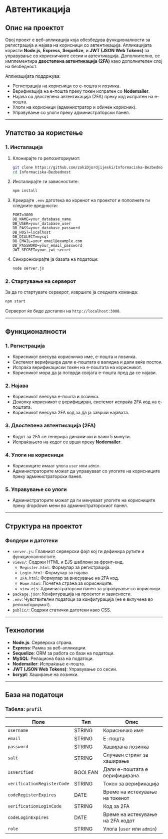 # Автентикација

## Опис на проектот
Овој проект е веб-апликација која обезбедува функционалности за регистрација и најава на корисници со автентикација. Апликацијата користи **Node.js**, **Express**, **Sequelize**, и **JWT (JSON Web Tokens)** за управување со корисничките сесии и автентикација. Дополнително, се имплементира **двостепена автентикација (2FA)** како дополнителен слој на безбедност.

Апликацијата поддржува:
- Регистрација на корисници со е-пошта и лозинка.
- Верификација на е-пошта преку токен испратен со **Nodemailer**.
- Најава со двостепена автентикација (2FA) преку код испратен на е-пошта.
- Улоги на корисници (администратор и обичен корисник).
- Управување со улоги преку администраторски панел.

---

## Упатство за користење

### 1. Инсталација
1. Клонирајте го репозиториумот:
   ```bash
   git clone https://github.com/zokiDjordjijeski/Informaciska-Bezbednost.git
   cd Informaciska-Bezbednost
   ```

2. Инсталирајте ги зависностите:
   ```bash
   npm install
   ```

3. Креирајте `.env` датотека во коренот на проектот и пополнете ги следните вредности:
   ```env
   PORT=3000
   DB_NAME=your_database_name
   DB_USER=your_database_user
   DB_PASS=your_database_password
   DB_HOST=localhost
   DB_DIALECT=mysql
   DB_EMAIL=your_email@example.com
   DB_PASSWORD=your_email_password
   JWT_SECRET=your_jwt_secret
   ```

4. Синхронизирајте ја базата на податоци:
   ```bash
   node server.js
   ```

### 2. Стартување на серверот
За да го стартувате серверот, извршете ја следната команда:
```bash
npm start
```
Серверот ќе биде достапен на `http://localhost:3000`.

---

## Функционалности

### 1. Регистрација
- Корисникот внесува корисничко име, е-пошта и лозинка.
- Системот верифицира дали е-поштата е валидна и дали веќе постои.
- Испраќа верификациски токен на е-поштата на корисникот.
- Корисникот мора да ја потврди својата е-пошта пред да се најави.

### 2. Најава
- Корисникот внесува е-пошта и лозинка.
- Доколку корисникот е верифициран, системот испраќа 2FA код на е-поштата.
- Корисникот внесува 2FA код за да ја заврши најавата.

### 3. Двостепена автентикација (2FA)
- Кодот за 2FA се генерира динамички и важи 5 минути.
- Испраќањето на кодот се врши преку **Nodemailer**.

### 4. Улоги на корисници
- Корисниците имаат улога `user` или `admin`.
- Администраторите можат да управуваат со улогите на корисниците преку администраторски панел.

### 5. Управување со улоги
- Администраторите можат да ги менуваат улогите на корисниците преку dropdown мени во администраторскиот панел.

---

## Структура на проектот

### Фолдери и датотеки
- `server.js`: Главниот серверски фајл кој ги дефинира рутите и функционалностите.
- `views/`: Содржи HTML и EJS шаблони за фронт-енд.
  - `Register.html`: Формулар за регистрација.
  - `Login.html`: Формулар за најава.
  - `2FA.html`: Формулар за внесување на 2FA код.
  - `Home.html`: Почетна страна за корисниците.
  - `view.ejs`: Администраторски панел за управување со корисници.
- `package.json`: Конфигурација на проектот и зависности.
- `.env`: Чувствителни податоци за конфигурација (не е вклучена во репозиториумот).
- `public/`: Содржи статички датотеки како CSS.

---

## Технологии
- **Node.js**: Серверска страна.
- **Express**: Рамка за веб-апликации.
- **Sequelize**: ORM за работа со бази на податоци.
- **MySQL**: Релациона база на податоци.
- **Nodemailer**: Испраќање е-пошта.
- **JWT (JSON Web Tokens)**: Управување со сесии.
- **bcrypt**: Хаширање на лозинки.

---

## База на податоци
### Табела: `profil`
| Поле                     | Тип        | Опис                              |
|---------------------------|------------|------------------------------------|
| `username`               | STRING     | Корисничко име                    |
| `email`                  | STRING     | Е-пошта                           |
| `password`               | STRING     | Хаширана лозинка                  |
| `salt`                   | STRING     | Случаен стринг за хаширање        |
| `IsVerified`             | BOOLEAN    | Дали е-поштата е верифицирана     |
| `verificationRegisterCode` | STRING     | Токен за верификација             |
| `codeRegisterExpires`    | DATE       | Време на истекување на токенот    |
| `verificationLoginCode`  | STRING     | Код за 2FA                        |
| `codeLoginExpires`       | DATE       | Време на истекување на 2FA кодот  |
| `role`                   | STRING     | Улога (`user` или `admin`)        |

